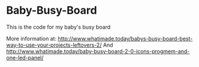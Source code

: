 # Baby-Busy-Board
This is the code for my baby's busy board

More information at:
http://www.whatimade.today/babys-busy-board-best-way-to-use-your-projects-leftovers-2/
And
http://www.whatimade.today/baby-busy-board-2-0-icons-progmem-and-one-led-panel/
